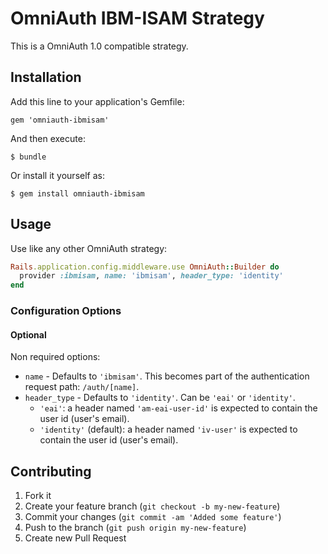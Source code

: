# OmniAuth IBM-ISAM Strategy 

This is a OmniAuth 1.0 compatible strategy.

## Installation

Add this line to your application's Gemfile:

    gem 'omniauth-ibmisam'

And then execute:

    $ bundle

Or install it yourself as:

    $ gem install omniauth-ibmisam
    
## Usage

Use like any other OmniAuth strategy:

```ruby
Rails.application.config.middleware.use OmniAuth::Builder do
  provider :ibmisam, name: 'ibmisam', header_type: 'identity'
end
```

### Configuration Options

#### Optional

Non required options:

  * `name` - Defaults to `'ibmisam'`. This becomes part of the authentication request path: `/auth/[name]`.
  * `header_type` - Defaults to `'identity'`. Can be `'eai'` or `'identity'`. 
    * `'eai'`: a header named `'am-eai-user-id'` is expected to contain the user id (user's email). 
    * `'identity'` (default): a header named `'iv-user'` is expected to contain the user id (user's email). 
  
## Contributing

1. Fork it
2. Create your feature branch (`git checkout -b my-new-feature`)
3. Commit your changes (`git commit -am 'Added some feature'`)
4. Push to the branch (`git push origin my-new-feature`)
5. Create new Pull Request


